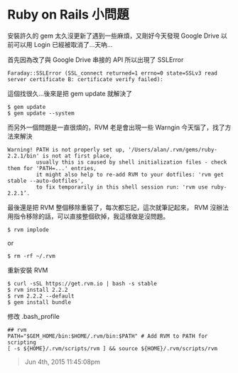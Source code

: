 # Ruby on Rails 小問題

安裝許久的 gem 太久沒更新了遇到一些麻煩，又剛好今天發現 Google Drive 以前可以用 Login 已經被取消了...天吶...

首先因為改了與 Google Drive 串接的 API 所以出現了 SSLError

	Faraday::SSLError (SSL_connect returned=1 errno=0 state=SSLv3 read server certificate B: certificate verify failed):
	
這個找很久...後來是把 gem update 就解決了

	$ gem update
	$ gem update --system
	
而另外一個問題是一直很煩的，RVM 老是會出現一些 Warngin 今天惱了，找了方法來解決

	Warning! PATH is not properly set up, '/Users/alan/.rvm/gems/ruby-2.2.1/bin' is not at first place,
	         usually this is caused by shell initialization files - check them for 'PATH=...' entries,
	         it might also help to re-add RVM to your dotfiles: 'rvm get stable --auto-dotfiles',
	         to fix temporarily in this shell session run: 'rvm use ruby-2.2.1’.

最後還是把 RVM 整個移除重裝了，每次都忘記，這次就筆記起來， RVM 沒辦法用指令移除的話，可以直接整個砍掉，我這樣做是沒問題。

	$ rvm implode

or

	$ rm -rf ~/.rvm

重新安裝 RVM	

	$ curl -sSL https://get.rvm.io | bash -s stable
	$ rvm install 2.2.2
	$ rvm 2.2.2 --default
	$ gem install bundle
	
修改 .bash_profile
	
	## rvm
	PATH="$GEM_HOME/bin:$HOME/.rvm/bin:$PATH" # Add RVM to PATH for scripting
	[ -s ${HOME}/.rvm/scripts/rvm ] && source ${HOME}/.rvm/scripts/rvm
	
> Jun 4th, 2015 11:45:08pm 